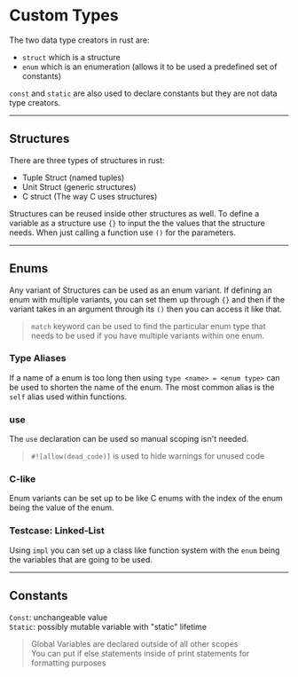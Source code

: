 # Custom Types

The two data type creators in rust are:

- `struct` which is a structure
- `enum` which is an enumeration (allows it to be used a predefined set of constants)

`const` and `static` are also used to declare constants but they are not data type creators.

---

## Structures

There are three types of structures in rust:

- Tuple Struct (named tuples)
- Unit Struct (generic structures)
- C struct (The way C uses structures)

Structures can be reused inside other structures as well.
To define a variable as a structure use `{}` to input the the values that the structure needs.
When just calling a function use `()` for the parameters.

---

## Enums

Any variant of Structures can be used as an enum variant.
If defining an enum with multiple variants, you can set them up through `{}` and then if the variant takes in an argument through its `()` then you can access it like that.

>`match` keyword can be used to find the particular enum type that needs to be used if you have multiple variants within one enum.

### Type Aliases

If a name of a enum is too long then using `type <name> = <enum type>` can be used to shorten the name of the enum. The most common alias is the `self` alias used within functions.

### use

The `use` declaration can be used so manual scoping isn't needed.

> `#![allow(dead_code)]` is used to hide warnings for unused code

### C-like

Enum variants can be set up to be like C enums with the index of the enum being the value of the enum.

### Testcase: Linked-List

Using `impl` you can set up a class like function system with the `enum` being the variables that are going to be used.

---

## Constants

`Const`: unchangeable value  
`Static`: possibly mutable variable with "static" lifetime

>Global Variables are declared outside of all other scopes  
>You can put if else statements inside of print statements for formatting purposes
